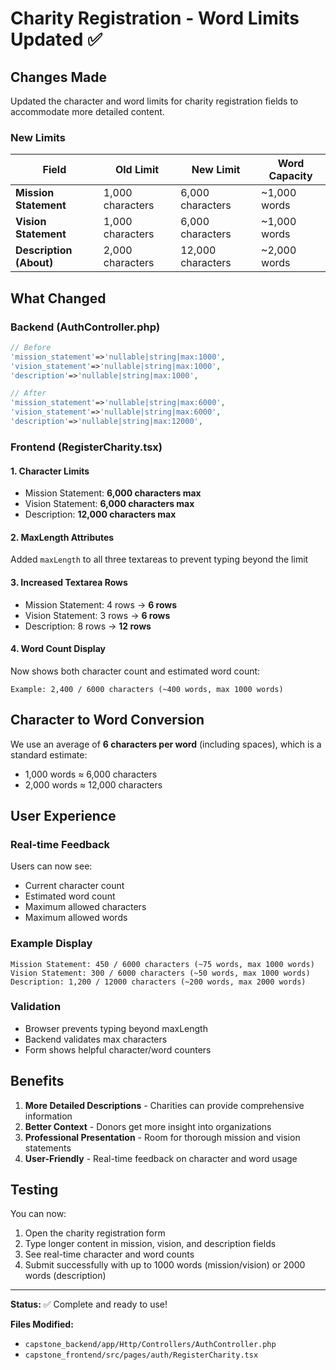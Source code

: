 # Charity Registration - Word Limits Updated ✅

## Changes Made

Updated the character and word limits for charity registration fields to accommodate more detailed content.

### New Limits

| Field | Old Limit | New Limit | Word Capacity |
|-------|-----------|-----------|---------------|
| **Mission Statement** | 1,000 characters | 6,000 characters | ~1,000 words |
| **Vision Statement** | 1,000 characters | 6,000 characters | ~1,000 words |
| **Description (About)** | 2,000 characters | 12,000 characters | ~2,000 words |

## What Changed

### Backend (AuthController.php)
```php
// Before
'mission_statement'=>'nullable|string|max:1000',
'vision_statement'=>'nullable|string|max:1000',
'description'=>'nullable|string|max:1000',

// After
'mission_statement'=>'nullable|string|max:6000',
'vision_statement'=>'nullable|string|max:6000',
'description'=>'nullable|string|max:12000',
```

### Frontend (RegisterCharity.tsx)

#### 1. Character Limits
- Mission Statement: **6,000 characters max**
- Vision Statement: **6,000 characters max**
- Description: **12,000 characters max**

#### 2. MaxLength Attributes
Added `maxLength` to all three textareas to prevent typing beyond the limit

#### 3. Increased Textarea Rows
- Mission Statement: 4 rows → **6 rows**
- Vision Statement: 3 rows → **6 rows**
- Description: 8 rows → **12 rows**

#### 4. Word Count Display
Now shows both character count and estimated word count:
```
Example: 2,400 / 6000 characters (~400 words, max 1000 words)
```

## Character to Word Conversion

We use an average of **6 characters per word** (including spaces), which is a standard estimate:
- 1,000 words ≈ 6,000 characters
- 2,000 words ≈ 12,000 characters

## User Experience

### Real-time Feedback
Users can now see:
- Current character count
- Estimated word count
- Maximum allowed characters
- Maximum allowed words

### Example Display
```
Mission Statement: 450 / 6000 characters (~75 words, max 1000 words)
Vision Statement: 300 / 6000 characters (~50 words, max 1000 words)
Description: 1,200 / 12000 characters (~200 words, max 2000 words)
```

### Validation
- Browser prevents typing beyond maxLength
- Backend validates max characters
- Form shows helpful character/word counters

## Benefits

1. **More Detailed Descriptions** - Charities can provide comprehensive information
2. **Better Context** - Donors get more insight into organizations
3. **Professional Presentation** - Room for thorough mission and vision statements
4. **User-Friendly** - Real-time feedback on character and word usage

## Testing

You can now:
1. Open the charity registration form
2. Type longer content in mission, vision, and description fields
3. See real-time character and word counts
4. Submit successfully with up to 1000 words (mission/vision) or 2000 words (description)

---

**Status:** ✅ Complete and ready to use!

**Files Modified:**
- `capstone_backend/app/Http/Controllers/AuthController.php`
- `capstone_frontend/src/pages/auth/RegisterCharity.tsx`

